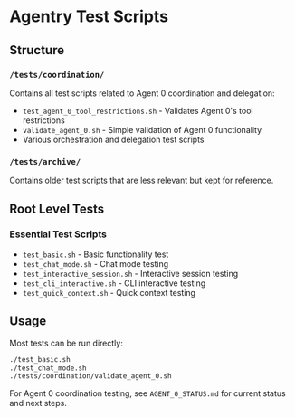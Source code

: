 # Agentry Test Scripts

## Structure

### `/tests/coordination/`
Contains all test scripts related to Agent 0 coordination and delegation:
- `test_agent_0_tool_restrictions.sh` - Validates Agent 0's tool restrictions
- `validate_agent_0.sh` - Simple validation of Agent 0 functionality
- Various orchestration and delegation test scripts

### `/tests/archive/`
Contains older test scripts that are less relevant but kept for reference.

## Root Level Tests

### Essential Test Scripts
- `test_basic.sh` - Basic functionality test
- `test_chat_mode.sh` - Chat mode testing
- `test_interactive_session.sh` - Interactive session testing
- `test_cli_interactive.sh` - CLI interactive testing
- `test_quick_context.sh` - Quick context testing

## Usage

Most tests can be run directly:
```bash
./test_basic.sh
./test_chat_mode.sh
./tests/coordination/validate_agent_0.sh
```

For Agent 0 coordination testing, see `AGENT_0_STATUS.md` for current status and next steps.
